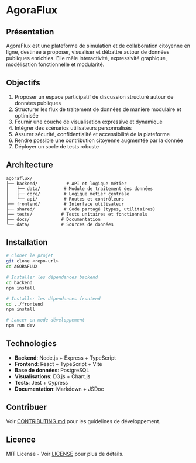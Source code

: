 # AgoraFlux

## Présentation

AgoraFlux est une plateforme de simulation et de collaboration citoyenne en ligne, destinée à proposer, visualiser et débattre autour de données publiques enrichies. Elle mêle interactivité, expressivité graphique, modélisation fonctionnelle et modularité.

## Objectifs

1. Proposer un espace participatif de discussion structuré autour de données publiques
2. Structurer les flux de traitement de données de manière modulaire et optimisée  
3. Fournir une couche de visualisation expressive et dynamique
4. Intégrer des scénarios utilisateurs personnalisés
5. Assurer sécurité, confidentialité et accessibilité de la plateforme
6. Rendre possible une contribution citoyenne augmentée par la donnée
7. Déployer un socle de tests robuste

## Architecture

```
agoraflux/
├── backend/           # API et logique métier
│   ├── data/         # Module de traitement des données
│   ├── core/         # Logique métier centrale
│   └── api/          # Routes et contrôleurs
├── frontend/         # Interface utilisateur
├── shared/           # Code partagé (types, utilitaires)
├── tests/           # Tests unitaires et fonctionnels
├── docs/            # Documentation
└── data/            # Sources de données
```

## Installation

```bash
# Cloner le projet
git clone <repo-url>
cd AGORAFLUX

# Installer les dépendances backend
cd backend
npm install

# Installer les dépendances frontend  
cd ../frontend
npm install

# Lancer en mode développement
npm run dev
```

## Technologies

- **Backend**: Node.js + Express + TypeScript
- **Frontend**: React + TypeScript + Vite
- **Base de données**: PostgreSQL
- **Visualisations**: D3.js + Chart.js
- **Tests**: Jest + Cypress
- **Documentation**: Markdown + JSDoc

## Contribuer

Voir [CONTRIBUTING.md](./CONTRIBUTING.md) pour les guidelines de développement.

## Licence

MIT License - Voir [LICENSE](./LICENSE) pour plus de détails. 